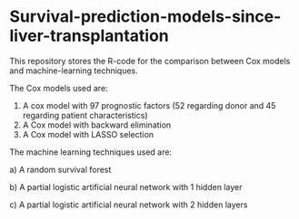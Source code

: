 # Survival-prediction-models-since-liver-transplantation
This repository stores the R-code for the comparison between Cox models and machine-learning techniques.

The Cox models used are: 
1) A cox model with 97 prognostic factors (52 regarding donor and 45 regarding patient characteristics)
2) A Cox model with backward elimination
3) A Cox model with LASSO selection

The machine learning techniques used are: 

a) A random survival forest 

b) A partial logistic artificial neural network with 1 hidden layer

c) A partial logistic artificial neural network with 2 hidden layers

